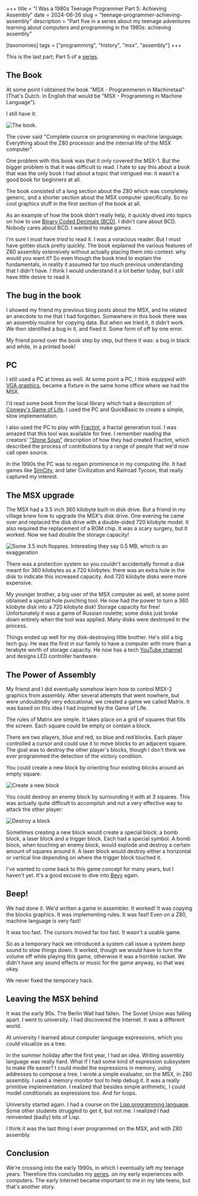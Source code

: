 +++
title = "I Was a 1980s Teenage Programmer Part 5: Achieving Assembly"
date = 2024-06-26
slug = "teenage-programmer-achieving-assembly"
description = "Part five in a series about my teenage adventures learning about computers and programming in the 1980s: achieving assembly"

[taxonomies]
tags = ["programming", "history", "msx", "assembly"]
+++

This is the last part; Part 5 of a
[series](@/posts/teenage-programmer-alphatronic.md).

## The Book

At some point I obtained the book "MSX - Programmeren in Machinetaal" (That's
Dutch. In English that would be "MSX - Programming in Machine Language").

I still have it:

![The book.](/img/msx-programmeren-in-machinetaal.png)

The cover said "Complete cource on programming in machine language. Everything
about the Z80 processor and the internal life of the MSX computer".

One problem with this book was that it only covered the MSX-1. But the bigger
problem is that it was difficult to read. I hate to say this about a book that
was the only book I had about a topic that intrigued me: it wasn't a good book
for beginners at all.

The book consisted of a long section about the Z80 which was completely
generic, and a shorter section about the MSX computer specifically. So no cool
graphics stuff in the first section of the book at all.

As an example of how the book didn't really help, it quickly dived into topics
on how to use [Binary Coded Decimals
(BCD)](https://en.wikipedia.org/wiki/Binary-coded_decimal). I didn't care about
BCD. Nobody cares about BCD. I wanted to make _games_.

I'm sure I must have _tried_ to read it. I was a voracious reader. But I must
have gotten stuck pretty quickly. The book explained the various features of
Z80 assembly extensively without actually placing them into context: why would
you want it? So even though the book tried to explain the fundamentals, in
reality it assumed far too much previous understanding that I didn't have. I
think I would understand it a lot better today, but I still have little desire
to read it.

## The bug in the book

I showed my friend my previous blog posts about the MSX, and he related an
anecdote to me that I had forgotten. Somewhere in this book there was an
assembly routine for copying data. But when we tried it, it didn't work. We
then identified a bug in it, and fixed it. Some form of off by one error.

My friend pored over the book step by step, but there it was: a bug in black
and white, in a printed book!

## PC

I still used a PC at times as well. At some point a PC, I think equipped with
[VGA graphics](https://en.wikipedia.org/wiki/Video_Graphics_Array), became a
fixture in the same home office where we had the MSX.

I'd read some book from the local library which had a description of [Conway's Game of Life](https://en.wikipedia.org/wiki/Conway%27s_Game_of_Life). I used
the PC and QuickBasic to create a simple, slow implementation.

I also used the PC to play with
[Fractint](https://en.wikipedia.org/wiki/Fractint), a fractal generation tool.
I was amazed that this tool was available for free. I remember reading the
creators' ["Stone Soup"](https://en.wikipedia.org/wiki/Stone_Soup) description
of how they had created Fractint, which described the process of contributions
by a range of people that we'd now call open source.

In the 1990s the PC was to regain prominence in my computing life. It had games
like [SimCity](https://en.wikipedia.org/wiki/SimCity), and later Civilization
and Railroad Tycoon, that really captured my interest.

## The MSX upgrade

The MSX had a 3.5 inch 360 kilobyte built-in disk drive. But a friend in my
village knew how to upgrade the MSX's disk drive. One evening he came over and
replaced the disk drive with a double-sided 720 kilobyte model. It also
required the replacement of a ROM chip. It was a scary surgery, but it worked.
Now we had double the storage capacity!

![Some 3.5 inch floppies. Interesting they say 0.5 MB, which is an exaggeration](/img/msx-floppies.jpg)

There was a protection system so you couldn't accidentally format a disk meant
for 360 kilobytes as a 720 kilobytes: there was an extra hole in the disk to
indicate this increased capacity. And 720 kilobyte disks were more expensive.

My younger brother, a big user of the MSX computer as well, at some point
obtained a special hole punching tool. He now had the power to turn a 360
kilobyte disk into a 720 kilobyte disk! Storage capacity for free!
Unfortunately it was a game of Russian roulette; some disks just broke down
entirely when the tool was applied. Many disks were destroyed in the process.

Things ended up well for my disk-destroying little brother. He's still a big
tech guy. He was the first in our family to have a computer with more than a
terabyte worth of storage capacity. He now has a tech [YouTube
channel](https://www.youtube.com/c/IntermitTech) and designs LED controller
hardware.

## The Power of Assembly

My friend and I did eventually somehow learn how to control MSX-2 graphics from
assembly. After several attempts that went nowhere, but were undoubtedly very
educational, we created a game we called Matrix. It was based on this idea I
had inspired by the Game of Life.

The rules of Matrix are simple. It takes place on a grid of squares that fills
the screen. Each square could be empty or contain a block.

There are two players, blue and red, so blue and red blocks. Each player
controlled a cursor and could use it to move blocks to an adjacent square. The
goal was to destroy the other player's blocks, though I don't think we ever
programmed the detection of the victory condition.

You could create a new block by orienting four existing blocks around an empty
square:

![Create a new block](/img/matrix-create.png)

You could destroy an enemy block by surrounding it with at 3 squares. This
was actually quite difficult to accomplish and not a very effective way to
attack the other player:

![Destroy a block](/img/matrix-destroy.png)

Sometimes creating a new block would create a special block: a bomb block, a
laser block and a trigger block. Each had a special symbol. A bomb block, when
touching an enemy block, would explode and destroy a certain amount of squares
around it. A laser block would destroy either a horizontal or vertical line
depending on where the trigger block touched it.

I've wanted to come back to this game concept for many years, but I haven't
yet. It's a good excuse to dive into [Bevy](https://bevyengine.org/) again.

## Beep!

We had done it. We'd written a game in assembler. It worked! It was copying the
blocks graphics. It was implementing rules. It was fast! Even on a Z80,
machine language is very fast!

It was too fast. The cursors moved far too fast. It wasn't a usable game.

So as a temporary hack we introduced a system call issue a system _beep_ sound
to slow things down. It worked, though we would have to turn the volume off
while playing this game, otherwise it was a horrible racket. We didn't have any
sound effects or music for the game anyway, so that was okay.

We never fixed the temporary hack.

## Leaving the MSX behind

It was the early 90s. The Berlin Wall had fallen. The Soviet Union was falling
apart. I went to university. I had discovered the Internet. It was a different
world.

At university I learned about computer language expressions, which you could
visualize as a tree.

In the summer holiday after the first year, I had an idea. Writing assembly
language was really hard. What if I had some kind of expression subsystem to
make life easier? I could model the expressions in memory, using addresses to
compose a tree. I wrote a simple evaluator, on the MSX, in Z80 assembly. I used
a memory monitor tool to help debug it. It was a really primitive
implementation. I realized that besides simple arithmetic, I could model
conditionals as expressions too. And for loops.

University started again. I had a course on the [Lisp programming
language](<https://en.wikipedia.org/wiki/Lisp_(programming_language)>). Some
other students struggled to get it, but not me. I realized I had reinvented
(badly) bits of Lisp.

I think it was the last thing I ever programmed on the MSX, and with Z80
assembly.

## Conclusion

We're crossing into the early 1990s, in which I eventually left my teenage
years. Therefore this concludes my
[series](@/posts/teenage-programmer-alphatronic.md). on my early experiences
with computers. The early Internet became important to me in my late teens, but
that's another story.
